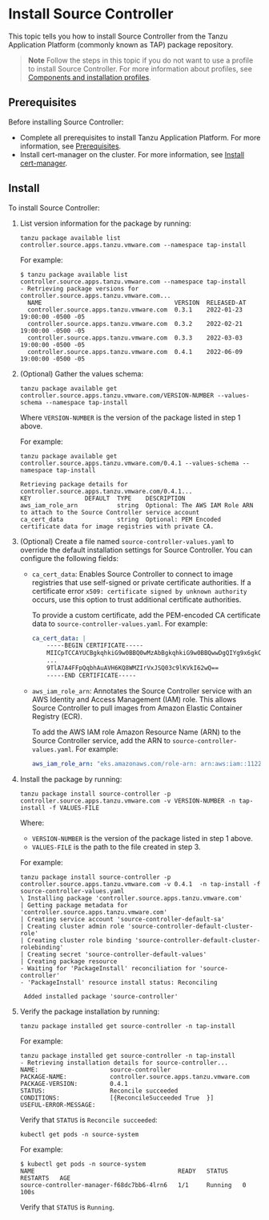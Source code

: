 # Install Source Controller

This topic tells you how to install Source Controller from the Tanzu Application Platform
(commonly known as TAP) package repository.

>**Note** Follow the steps in this topic if you do not want to use a profile to install Source Controller.
For more information about profiles, see [Components and installation profiles](../about-package-profiles.hbs.md).

## <a id='sc-prereqs'></a>Prerequisites

Before installing Source Controller:

- Complete all prerequisites to install Tanzu Application Platform. For more information, see [Prerequisites](../prerequisites.md).
- Install cert-manager on the cluster. For more information, see [Install cert-manager](../cert-manager/install.md).

## <a id='sc-install'></a> Install

To install Source Controller:

1. List version information for the package by running:

    ```console
    tanzu package available list controller.source.apps.tanzu.vmware.com --namespace tap-install
    ```

    For example:

    ```console
    $ tanzu package available list controller.source.apps.tanzu.vmware.com --namespace tap-install
    - Retrieving package versions for controller.source.apps.tanzu.vmware.com...
      NAME                                     VERSION  RELEASED-AT
      controller.source.apps.tanzu.vmware.com  0.3.1    2022-01-23 19:00:00 -0500 -05
      controller.source.apps.tanzu.vmware.com  0.3.2    2022-02-21 19:00:00 -0500 -05
      controller.source.apps.tanzu.vmware.com  0.3.3    2022-03-03 19:00:00 -0500 -05
      controller.source.apps.tanzu.vmware.com  0.4.1    2022-06-09 19:00:00 -0500 -05
    ```

2. (Optional) Gather the values schema:

    ```console
    tanzu package available get controller.source.apps.tanzu.vmware.com/VERSION-NUMBER --values-schema --namespace tap-install
    ```

    Where `VERSION-NUMBER` is the version of the package listed in step 1 above.

    For example:

    ```console
    tanzu package available get controller.source.apps.tanzu.vmware.com/0.4.1 --values-schema --namespace tap-install

    Retrieving package details for controller.source.apps.tanzu.vmware.com/0.4.1...
    KEY               DEFAULT  TYPE    DESCRIPTION
    aws_iam_role_arn           string  Optional: The AWS IAM Role ARN to attach to the Source Controller service account
    ca_cert_data               string  Optional: PEM Encoded certificate data for image registries with private CA.
    ```

3. (Optional) Create a file named `source-controller-values.yaml` to override the default installation
   settings for Source Controller. You can configure the following fields:

    - `ca_cert_data`: Enables Source Controller to connect to image registries that use self-signed
      or private certificate authorities.
      If a certificate error `x509: certificate signed by unknown authority` occurs, use this option
      to trust additional certificate authorities.

        To provide a custom certificate, add the PEM-encoded CA certificate data to `source-controller-values.yaml`.
        For example:

        ```yaml
        ca_cert_data: |
            -----BEGIN CERTIFICATE-----
            MIICpTCCAYUCBgkqhkiG9w0BBQ0wMzAbBgkqhkiG9w0BBQwwDgQIYg9x6gkCAggA
            ...
            9TlA7A4FFpQqbhAuAVH6KQ8WMZIrVxJSQ03c9lKVkI62wQ==
            -----END CERTIFICATE-----
        ```

    - `aws_iam_role_arn`: Annotates the Source Controller service with an AWS Identity and Access Management
      (IAM) role. This allows Source Controller to pull images from Amazon Elastic Container Registry (ECR).

        To add the AWS IAM role Amazon Resource Name (ARN) to the Source Controller service, add the ARN
        to `source-controller-values.yaml`. For example:

        ```yaml
        aws_iam_role_arn: "eks.amazonaws.com/role-arn: arn:aws:iam::112233445566:role/source-controller-manager"
        ```

4. Install the package by running:

    ```console
    tanzu package install source-controller -p controller.source.apps.tanzu.vmware.com -v VERSION-NUMBER -n tap-install -f VALUES-FILE
    ```

    Where:

      - `VERSION-NUMBER` is the version of the package listed in step 1 above.
      - `VALUES-FILE` is the path to the file created in step 3.

    For example:

    ```console
    tanzu package install source-controller -p controller.source.apps.tanzu.vmware.com -v 0.4.1  -n tap-install -f source-controller-values.yaml
    \ Installing package 'controller.source.apps.tanzu.vmware.com'
    | Getting package metadata for 'controller.source.apps.tanzu.vmware.com'
    | Creating service account 'source-controller-default-sa'
    | Creating cluster admin role 'source-controller-default-cluster-role'
    | Creating cluster role binding 'source-controller-default-cluster-rolebinding'
    | Creating secret 'source-controller-default-values'
    | Creating package resource
    - Waiting for 'PackageInstall' reconciliation for 'source-controller'
    - 'PackageInstall' resource install status: Reconciling

     Added installed package 'source-controller'
    ```

5. Verify the package installation by running:

    ```console
    tanzu package installed get source-controller -n tap-install
    ```

    For example:

    ```console
    tanzu package installed get source-controller -n tap-install
   - Retrieving installation details for source-controller...
    NAME:                    source-controller
    PACKAGE-NAME:            controller.source.apps.tanzu.vmware.com
    PACKAGE-VERSION:         0.4.1
    STATUS:                  Reconcile succeeded
    CONDITIONS:              [{ReconcileSucceeded True  }]
    USEFUL-ERROR-MESSAGE:
    ```

    Verify that `STATUS` is `Reconcile succeeded`:

    ```console
    kubectl get pods -n source-system
    ```

    For example:

    ```console
    $ kubectl get pods -n source-system
    NAME                                        READY   STATUS    RESTARTS   AGE
    source-controller-manager-f68dc7bb6-4lrn6   1/1     Running   0          100s
    ```

    Verify that `STATUS` is `Running`.
